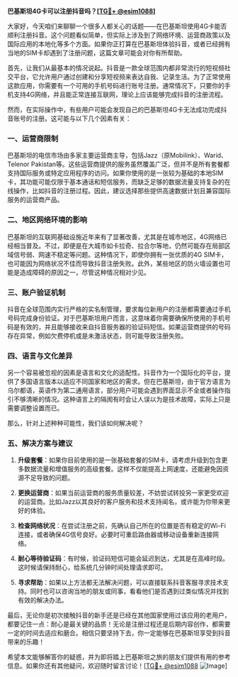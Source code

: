 **巴基斯坦4G卡可以注册抖音吗？[[TG💪+ @esim1088](https://t.me/s/esim1088)]**

大家好，今天咱们来聊聊一个很多人都关心的话题——在巴基斯坦使用4G卡能否顺利注册抖音。这个问题看似简单，但实际上涉及到了网络环境、运营商政策以及国际应用的本地化等多个方面。如果你正打算在巴基斯坦体验抖音，或者已经拥有当地的SIM卡却遇到了注册问题，这篇文章可能会对你有所帮助。

首先，让我们从最基本的情况说起。抖音是一款全球范围内都非常流行的短视频社交平台，它允许用户通过创建和分享短视频来表达自我、记录生活。为了正常使用这款应用，你需要有一个可用的手机号码进行账号注册。通常情况下，只要你的手机支持4G网络，并且能正常连接互联网，理论上应该能够完成抖音的注册流程。

然而，在实际操作中，有些用户可能会发现自己的巴基斯坦4G卡无法成功完成抖音账号的注册。这可能与以下几个因素有关：

### **一、运营商限制**
巴基斯坦的电信市场由多家主要运营商主导，包括Jazz（原Mobilink）、Warid、Telenor Pakistan等。这些运营商提供的服务虽然覆盖广泛，但并不是所有套餐都支持国际服务或特定应用程序的访问。如果你使用的是一张较为基础的本地SIM卡，其功能可能仅限于基本通话和短信服务，而缺乏足够的数据流量支持复杂的在线操作，比如抖音的注册过程。因此，建议选择那些提供高速数据计划且兼容国际服务的运营商产品。

### **二、地区网络环境的影响**
巴基斯坦的互联网基础设施近年来有了显著改善，尤其是在城市地区，4G网络已经相当普及。不过，即便是在大城市如卡拉奇、拉合尔等地，仍然可能存在局部区域信号弱、网速不稳定等问题。这种情况下，即使你拥有一张优质的4G SIM卡，也可能因为网络状况不佳而导致抖音注册失败。此外，某些地区的防火墙设置也可能是造成障碍的原因之一，尽管这种情况相对少见。

### **三、账户验证机制**
抖音在全球范围内实行严格的实名制管理，要求每位新用户的注册都需要通过手机号码完成身份验证。对于巴基斯坦用户而言，这意味着你需要确保所使用的手机号码是有效的，并且能够接收来自抖音服务器的验证码短信。如果运营商提供的号码存在异常，例如欠费停机或是未激活状态，则可能导致注册失败。

### **四、语言与文化差异**
另一个容易被忽视的因素是语言和文化的适配性。抖音作为一个国际化的平台，提供了多国语言版本以适应不同国家和地区的需求。但在巴基斯坦，由于官方语言为乌尔都语，英语作为第二通用语言，部分用户可能会遇到界面显示不全或者操作指引不够清晰的情况。这种语言上的隔阂有时会让人误以为是技术故障，实际上只是需要调整设置而已。

那么，针对上述种种可能性，我们该如何解决呢？

### **五、解决方案与建议**
1. **升级套餐**：如果你目前使用的是一张基础套餐的SIM卡，请考虑升级到包含更多数据流量和增值服务的高级套餐。这样不仅能提高上网速度，还能避免因资源不足导致的问题。
   
2. **更换运营商**：如果当前运营商的服务质量较差，不妨尝试转投另一家更受欢迎的运营商。比如Jazz以其良好的客户服务和技术支持闻名，或许能为你带来更好的体验。

3. **检查网络状况**：在尝试注册之前，先确认自己所在的位置是否有稳定的Wi-Fi连接，或者确保4G信号良好。必要时可重启路由器或移动设备重新连接网络。

4. **耐心等待验证码**：有时候，验证码短信可能会延迟到达，尤其是在高峰时段。这时候请保持耐心，给系统几分钟时间处理请求即可。

5. **寻求帮助**：如果以上方法都无法解决问题，可以直接联系抖音客服寻求技术支持。同时也可以咨询当地的朋友或同事，看看他们是否遇到过类似情况并找到有效的解决办法。

最后，无论你是初次接触抖音的新手还是已经在其他国家使用过该应用的老用户，都要记住一点：耐心是最关键的品质！无论是注册过程还是后期内容创作，都需要一定的时间去适应和磨合。相信只要坚持下去，你一定能够在巴基斯坦享受到抖音带来的乐趣！

希望本文能够解答你的疑惑，并为即将踏上巴基斯坦之旅的朋友们提供有用的参考信息。如果你还有其他疑问，欢迎随时留言讨论！[[TG💪+ @esim1088](https://t.me/s/esim1088) ![Image](https://i.postimg.cc/4NQfJmqS/Snipaste-2025-05-13-00-14-12.png)]